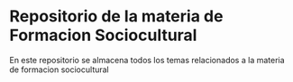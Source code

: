 # Repositorio de la materia de Formacion Sociocultural

En este repositorio se almacena todos los temas relacionados a la materia de formacion
sociocultural